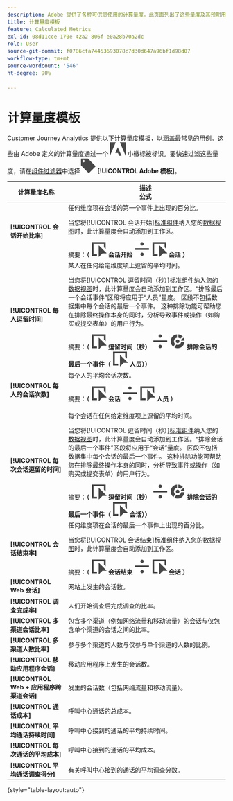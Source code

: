 ```yaml
---
description: Adobe 提供了各种可供您使用的计算量度。此页面列出了这些量度及其预期用途。
title: 计算量度模板
feature: Calculated Metrics
exl-id: 08d11cce-170e-42a2-806f-e0a28b70a2dc
role: User
source-git-commit: f0786cfa74453693078c7d30d647a96bf1d98d07
workflow-type: tm+mt
source-wordcount: '546'
ht-degree: 90%

---
```


# 计算量度模板

 Customer Journey Analytics 提供以下计算量度模板，以涵盖最常见的用例。这些由 Adobe 定义的计算量度通过一个 ![AdobeLogoSmall](/help/assets/icons/AdobeLogoSmall.svg) 小徽标被标识。要快速过滤这些量度，请在[组件过滤器](/help/components/overview.md#filter)中选择![标签](/help/assets/icons/Label.svg) **[!UICONTROL Adobe 模板]**。

| 计算量度名称 | 描述<br/>公式 |
|---------|----------|
| **[!UICONTROL 会话开始比率]** | 任何维度项在会话的第一个事件上出现的百分比。<p>当您将[!UICONTROL 会话开始][标准组件](/help/data-views/component-reference.md)纳入您的[数据视图](/help/data-views/create-dataview.md)时，此计算量度会自动添加到工作区。</p>摘要：**（** ![事件](/help/assets/icons/Event.svg) **会话开始** ![划分](/help/assets/icons/Divide.svg) ![事件](/help/assets/icons/Event.svg) **会话** **）** |
| **[!UICONTROL 每人逗留时间]** | 某人在任何给定维度项上逗留的平均时间。<p>当您将[!UICONTROL 逗留时间（秒）][标准组件](/help/data-views/component-reference.md)纳入您的[数据视图](/help/data-views/create-dataview.md)时，此计算量度会自动添加到工作区。“排除最后一个会话事件”区段将应用于“人员”量度。 区段不包括数据集中每个会话的最后一个事件。 这种排除功能可帮助您在排除最终操作本身的同时，分析导致事件或操作（如购买或提交表单）的用户行为。</p>摘要：**（** ![事件](/help/assets/icons/Event.svg) **逗留时间（秒）** ![划分](/help/assets/icons/Divide.svg) ![分段](/help/assets/icons/Segmentation.svg) **排除会话的最后一个事件（** ![事件](/help/assets/icons/Event.svg) **人员））** |
| **[!UICONTROL 每人的会话次数]** | 每个人的平均会话次数。<p>摘要：**（** ![事件](/help/assets/icons/Event.svg) **会话** ![划分](/help/assets/icons/Divide.svg) ![事件](/help/assets/icons/Event.svg) **人员** **）** |
| **[!UICONTROL 每次会话逗留的时间]** | 每个会话在任何给定维度项上逗留的平均时间。<p>当您将[!UICONTROL 逗留时间（秒）][标准组件](/help/data-views/component-reference.md)纳入您的[数据视图](/help/data-views/create-dataview.md)时，此计算量度会自动添加到工作区。“排除会话的最后一个事件”区段将应用于“会话”量度。 区段不包括数据集中每个会话的最后一个事件。 这种排除功能可帮助您在排除最终操作本身的同时，分析导致事件或操作（如购买或提交表单）的用户行为。</p>摘要：**（** ![事件](/help/assets/icons/Event.svg) **逗留时间（秒）** ![划分](/help/assets/icons/Divide.svg) ![分段](/help/assets/icons/Segmentation.svg) **排除会话的最后一个事件（** ![事件](/help/assets/icons/Event.svg) **会话））** |
| **[!UICONTROL 会话结束率]** | 任何维度项在会话的最后一个事件上出现的百分比。 <p>当您将[!UICONTROL 会话结束][标准组件](/help/data-views/component-reference.md)纳入您的[数据视图](/help/data-views/create-dataview.md)时，此计算量度会自动添加到工作区。</p>摘要：**（** ![事件](/help/assets/icons/Event.svg) **会话结束** ![划分](/help/assets/icons/Divide.svg) ![事件](/help/assets/icons/Event.svg) **会话** **）** |
| **[!UICONTROL Web 会话]** | 网站上发生的会话数。 |
| **[!UICONTROL 调查完成率]** | 人们开始调查后完成调查的比率。 |
| **[!UICONTROL 多渠道会话比率]** | 包含多个渠道（例如网络流量和移动流量）的会话与仅包含单个渠道的会话之间的比率。 |
| **[!UICONTROL 多渠道人数比率]** | 参与多个渠道的人数与仅参与单个渠道的人数的比例。 |
| **[!UICONTROL 移动应用程序会话]** | 移动应用程序上发生的会话数。 |
| **[!UICONTROL Web + 应用程序跨渠道会话]** | 发生的会话数（包括网络流量和移动流量）。 |
| **[!UICONTROL 通话成本]** | 呼叫中心通话的总成本。<!-- <p>Summary: Call length</p> --> |
| **[!UICONTROL 平均通话持续时间]** | 呼叫中心接到的通话的平均持续时间。 |
| **[!UICONTROL 每次通话的平均成本]** | 呼叫中心接到的通话的平均成本。 |
| **[!UICONTROL 平均通话调查得分]** | 有关呼叫中心接到的通话的平均调查分数。 |

{style="table-layout:auto"}
